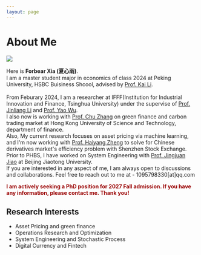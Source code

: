 ```yaml
---
layout: page
---
```


# About Me

<img src="https://Forbear-Xia.github.io/2.jpg" class="floatpic" style="display: flex; align-items: flex-start; gap: 20px;">

Here is **Forbear Xia (夏心雨)**.<br>
I am a master student major in economics of class 2024 at Peking University, HSBC Buisiness Shcool, advised by [Prof. Kai Li](https://www.phbs.pku.edu.cn/2021/fulltime_0318/163.html).<br>                                                                                         
From Feburary 2024, I am a researcher at IFFF(Institution for Industrial Innovation and Finance, Tsinghua University) under the supervise of [Prof. Jinliang Li](https://www.sem.tsinghua.edu.cn/info/1189/33123.htm) and [Prof. Yao Wu](https://eco.btbu.edu.cn/szdw/axspx/jrbxx1/c38b99c54bd54dfebe297be0a12c8a05.html).<br>
I also now is working with [Prof. Chu Zhang](https://bm.hkust.edu.hk/zh-cn/faculty/zhang-chu) on green finance and carbon trading market at Hong Kong University of Science and Technology, department of finance.<br>
Also, My current research focuses on asset pricing via machine learning, and I'm now working with [Prof. Haiyang Zheng](https://www.phbs.pku.edu.cn/2019/fulltime_0920/138.html) to solve for Chinese derivatives market's efficiency problem with Shenzhen Stock Exchange.<br>
Prior to PHBS,  I have worked on System Engineering with [Prof. Jingjuan Jiao](http://sem.bjtu.edu.cn/show-594-205.html) at Beijing Jiaotong University. <br>
If you are interested in any aspect of me, I am always open to discussions and collaborations. Feel free to reach out to me at - 1095798330[at]qq.com<br>

**<font color="#990000">I am actively seeking a PhD position for 2027 Fall admission. If you have any information, please contact me. Thank you!</font>**


## Research Interests

- Asset Pricing and green finance
- Operations Research and Optimization
- System Engineering and Stochastic Process
- Digital Currency and Fintech





